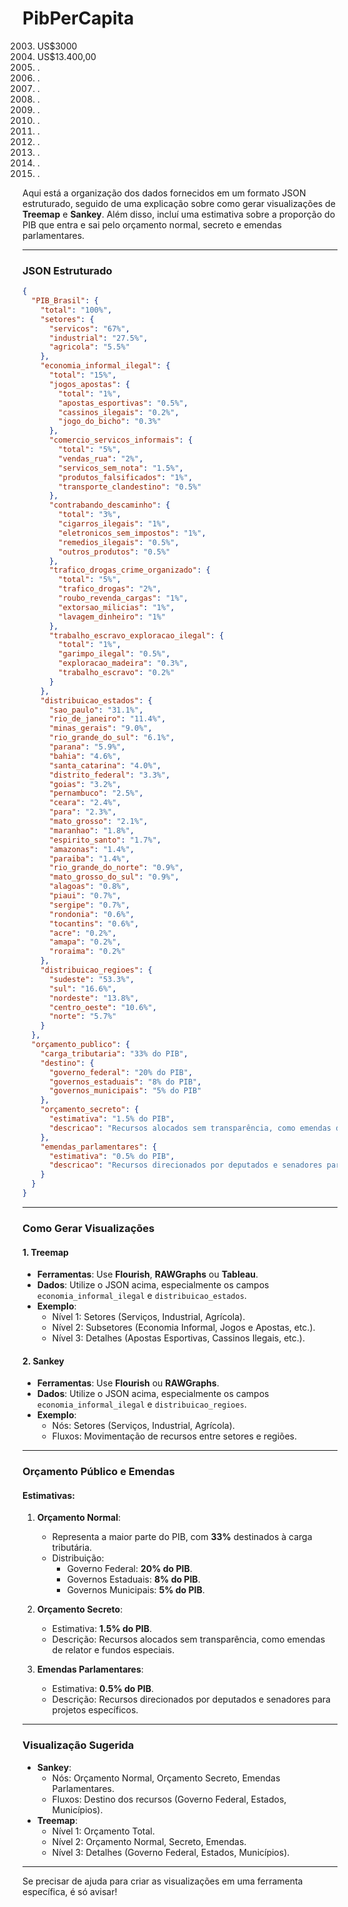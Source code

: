 # PibPerCapita

2003. US$3000
2013. US$13.400,00
2014. .
2015. .
2016. .
2017. .
2018. .
2019. .
2020. .
2021. .
2022. .
2023. .
2024. .


Aqui está a organização dos dados fornecidos em um formato JSON estruturado, seguido de uma explicação sobre como gerar visualizações de **Treemap** e **Sankey**. Além disso, incluí uma estimativa sobre a proporção do PIB que entra e sai pelo orçamento normal, secreto e emendas parlamentares.

---

### **JSON Estruturado**

```json
{
  "PIB_Brasil": {
    "total": "100%",
    "setores": {
      "servicos": "67%",
      "industrial": "27.5%",
      "agricola": "5.5%"
    },
    "economia_informal_ilegal": {
      "total": "15%",
      "jogos_apostas": {
        "total": "1%",
        "apostas_esportivas": "0.5%",
        "cassinos_ilegais": "0.2%",
        "jogo_do_bicho": "0.3%"
      },
      "comercio_servicos_informais": {
        "total": "5%",
        "vendas_rua": "2%",
        "servicos_sem_nota": "1.5%",
        "produtos_falsificados": "1%",
        "transporte_clandestino": "0.5%"
      },
      "contrabando_descaminho": {
        "total": "3%",
        "cigarros_ilegais": "1%",
        "eletronicos_sem_impostos": "1%",
        "remedios_ilegais": "0.5%",
        "outros_produtos": "0.5%"
      },
      "trafico_drogas_crime_organizado": {
        "total": "5%",
        "trafico_drogas": "2%",
        "roubo_revenda_cargas": "1%",
        "extorsao_milicias": "1%",
        "lavagem_dinheiro": "1%"
      },
      "trabalho_escravo_exploracao_ilegal": {
        "total": "1%",
        "garimpo_ilegal": "0.5%",
        "exploracao_madeira": "0.3%",
        "trabalho_escravo": "0.2%"
      }
    },
    "distribuicao_estados": {
      "sao_paulo": "31.1%",
      "rio_de_janeiro": "11.4%",
      "minas_gerais": "9.0%",
      "rio_grande_do_sul": "6.1%",
      "parana": "5.9%",
      "bahia": "4.6%",
      "santa_catarina": "4.0%",
      "distrito_federal": "3.3%",
      "goias": "3.2%",
      "pernambuco": "2.5%",
      "ceara": "2.4%",
      "para": "2.3%",
      "mato_grosso": "2.1%",
      "maranhao": "1.8%",
      "espirito_santo": "1.7%",
      "amazonas": "1.4%",
      "paraiba": "1.4%",
      "rio_grande_do_norte": "0.9%",
      "mato_grosso_do_sul": "0.9%",
      "alagoas": "0.8%",
      "piaui": "0.7%",
      "sergipe": "0.7%",
      "rondonia": "0.6%",
      "tocantins": "0.6%",
      "acre": "0.2%",
      "amapa": "0.2%",
      "roraima": "0.2%"
    },
    "distribuicao_regioes": {
      "sudeste": "53.3%",
      "sul": "16.6%",
      "nordeste": "13.8%",
      "centro_oeste": "10.6%",
      "norte": "5.7%"
    }
  },
  "orçamento_publico": {
    "carga_tributaria": "33% do PIB",
    "destino": {
      "governo_federal": "20% do PIB",
      "governos_estaduais": "8% do PIB",
      "governos_municipais": "5% do PIB"
    },
    "orçamento_secreto": {
      "estimativa": "1.5% do PIB",
      "descricao": "Recursos alocados sem transparência, como emendas de relator e fundos especiais."
    },
    "emendas_parlamentares": {
      "estimativa": "0.5% do PIB",
      "descricao": "Recursos direcionados por deputados e senadores para projetos específicos."
    }
  }
}
```

---

### **Como Gerar Visualizações**

#### **1. Treemap**
- **Ferramentas**: Use **Flourish**, **RAWGraphs** ou **Tableau**.
- **Dados**: Utilize o JSON acima, especialmente os campos `economia_informal_ilegal` e `distribuicao_estados`.
- **Exemplo**:
  - Nível 1: Setores (Serviços, Industrial, Agrícola).
  - Nível 2: Subsetores (Economia Informal, Jogos e Apostas, etc.).
  - Nível 3: Detalhes (Apostas Esportivas, Cassinos Ilegais, etc.).

#### **2. Sankey**
- **Ferramentas**: Use **Flourish** ou **RAWGraphs**.
- **Dados**: Utilize o JSON acima, especialmente os campos `economia_informal_ilegal` e `distribuicao_regioes`.
- **Exemplo**:
  - Nós: Setores (Serviços, Industrial, Agrícola).
  - Fluxos: Movimentação de recursos entre setores e regiões.

---

### **Orçamento Público e Emendas**

#### **Estimativas**:
1. **Orçamento Normal**:
   - Representa a maior parte do PIB, com **33%** destinados à carga tributária.
   - Distribuição:
     - Governo Federal: **20% do PIB**.
     - Governos Estaduais: **8% do PIB**.
     - Governos Municipais: **5% do PIB**.

2. **Orçamento Secreto**:
   - Estimativa: **1.5% do PIB**.
   - Descrição: Recursos alocados sem transparência, como emendas de relator e fundos especiais.

3. **Emendas Parlamentares**:
   - Estimativa: **0.5% do PIB**.
   - Descrição: Recursos direcionados por deputados e senadores para projetos específicos.

---

### **Visualização Sugerida**
- **Sankey**:
  - Nós: Orçamento Normal, Orçamento Secreto, Emendas Parlamentares.
  - Fluxos: Destino dos recursos (Governo Federal, Estados, Municípios).
- **Treemap**:
  - Nível 1: Orçamento Total.
  - Nível 2: Orçamento Normal, Secreto, Emendas.
  - Nível 3: Detalhes (Governo Federal, Estados, Municípios).

---

Se precisar de ajuda para criar as visualizações em uma ferramenta específica, é só avisar!
